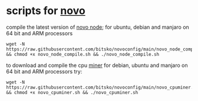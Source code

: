 # scripts for [novo](https://github.com/novoworks/novo/)

compile the latest version of [novo node](https://github.com/novoworks/novo/); for ubuntu, debian and manjaro on 64 bit and ARM processors

```
wget -N https://raw.githubusercontent.com/bitsko/novoconfig/main/novo_node_compile.sh && chmod +x novo_node_compile.sh && ./novo_node_compile.sh
```

to download and compile the cpu [miner](https://github.com/benkno/novo-bfgminer) for debian, ubuntu and manjaro on 64 bit and ARM processors try:

```
wget -N https://raw.githubusercontent.com/bitsko/novoconfig/main/novo_cpuminer.sh && chmod +x novo_cpuminer.sh && ./novo_cpuminer.sh
```
